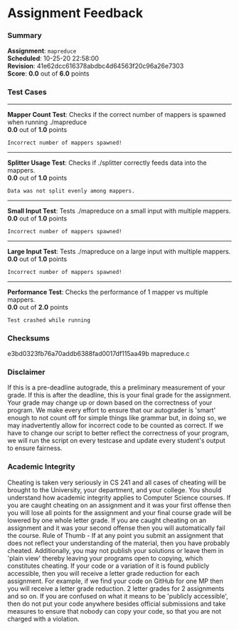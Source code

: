 # Assignment Feedback

### Summary

**Assignment**: `mapreduce`  
**Scheduled**: 10-25-20 22:58:00  
**Revision**: 41e62dcc616378abdbc4d64563f20c96a26e7303  
**Score**: **0.0** out of **6.0** points

### Test Cases
---

**Mapper Count Test**: Checks if the correct number of mappers is spawned when running ./mapreduce  
**0.0** out of **1.0** points
```
Incorrect number of mappers spawned!
```
---

**Splitter Usage Test**: Checks if ./splitter correctly feeds data into the mappers.  
**0.0** out of **1.0** points
```
Data was not split evenly among mappers.
```
---

**Small Input Test**: Tests ./mapreduce on a small input with multiple mappers.  
**0.0** out of **1.0** points
```
Incorrect number of mappers spawned!
```
---

**Large Input Test**: Tests ./mapreduce on a large input with multiple mappers.  
**0.0** out of **1.0** points
```
Incorrect number of mappers spawned!
```
---

**Performance Test**: Checks the performance of 1 mapper vs multiple mappers.  
**0.0** out of **2.0** points
```
Test crashed while running
```
### Checksums

e3bd0323fb76a70addb6388fad0017df115aa49b mapreduce.c


### Disclaimer
If this is a pre-deadline autograde, this a preliminary measurement of your grade.
If this is after the deadline, this is your final grade for the assignment.
Your grade may change up or down based on the correctness of your program.
We make every effort to ensure that our autograder is 'smart' enough to not count off
for simple things like grammar but, in doing so, we may inadvertently allow for
incorrect code to be counted as correct.
If we have to change our script to better reflect the correctness of your program,
we will run the script on every testcase and update every student's output to ensure fairness.



### Academic Integrity
Cheating is taken very seriously in CS 241 and all cases of cheating will be brought to the University, your department, and your college.
You should understand how academic integrity applies to Computer Science courses.
If you are caught cheating on an assignment and it was your first offense then you will lose all points for the assignment and your final course
grade will be lowered by one whole letter grade. If you are caught cheating on an assignment and it was your second offense then you will automatically fail the course.
Rule of Thumb - If at any point you submit an assignment that does not reflect your understanding of the material, then you have probably cheated.
Additionally, you may not publish your solutions or leave them in 'plain view' thereby leaving your programs open to copying, which constitutes cheating.
If your code or a variation of it is found publicly accessible, then you will receive a letter grade reduction for each assignment.
For example, if we find your code on GitHub for one MP then you will receive a letter grade reduction. 2 letter grades for 2 assignments and so on.
If you are confused on what it means to be 'publicly accessible', then do not put your code anywhere besides official submissions and take measures
to ensure that nobody can copy your code, so that you are not charged with a violation.


